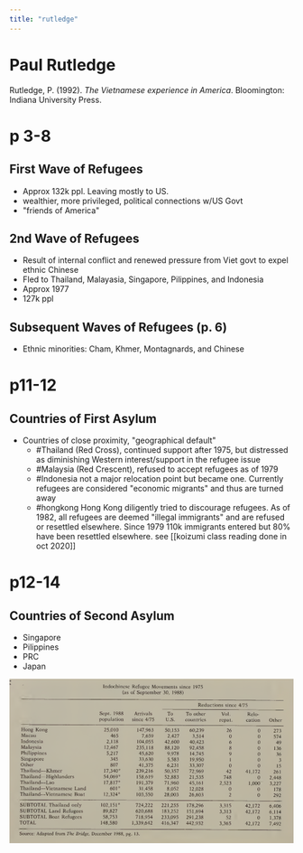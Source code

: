 ```yaml
---
title: "rutledge"
---
```

# Paul Rutledge

Rutledge, P. (1992). _The Vietnamese experience in America_. Bloomington: Indiana University Press.

# p 3-8
## First Wave of Refugees
- Approx 132k ppl. Leaving mostly to US. 
- wealthier, more privileged, political connections w/US Govt
- "friends of America"

## 2nd Wave of Refugees
- Result of internal conflict and renewed pressure from Viet govt to expel ethnic Chinese
- Fled to Thailand, Malayasia, Singapore, Pilippines, and Indonesia
- Approx 1977
- 127k ppl

## Subsequent Waves of Refugees (p. 6)
- Ethnic minorities: Cham, Khmer, Montagnards, and Chinese

# p11-12
## Countries of First Asylum
- Countries of close proximity, "geographical default"
	- #Thailand (Red Cross), continued support after 1975, but distressed as diminishing Western interest/support in the refugee issue
	- #Malaysia  (Red Crescent), refused to accept refugees as of 1979
	- #Indonesia not a major relocation point but became one. Currently refugees are considered "economic migrants" and thus are turned away
	- #hongkong Hong Kong diligently tried to discourage refugees. As of 1982, all refugees are deemed "illegal immigrants" and are refused or resettled elsewhere. Since 1979 110k immigrants entered but 80% have been resettled elsewhere. see [[koizumi class reading done in oct 2020]]

# p12-14
## Countries of Second Asylum
- Singapore
- Pilippines
- PRC
- Japan

![rutledge-indochinese.refugee.movements.1975.png](Attachments/images/rutledge-indochinese.refugee.movements.1975.png)